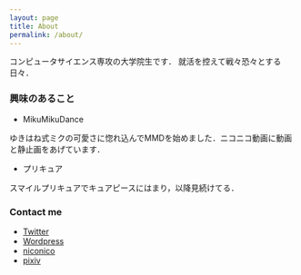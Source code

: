 ```yaml
---
layout: page
title: About
permalink: /about/
---
```


コンピュータサイエンス専攻の大学院生です．
就活を控えて戦々恐々とする日々．


### 興味のあること

* MikuMikuDance

ゆきはね式ミクの可愛さに惚れ込んでMMDを始めました．ニコニコ動画に動画と静止画をあげています．

* プリキュア

スマイルプリキュアでキュアピースにはまり，以降見続けてる．

### Contact me

* [Twitter](http://twiter.com/SELENE_Misso)
* [Wordpress](https://selenemisso.wordpress.com)
* [niconico](http://www.nicovideo.jp/user/7142218)
* [pixiv](http://pixiv.me/selene_jaxa)